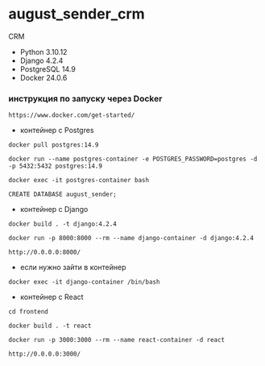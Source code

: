 # august_sender_crm
CRM

* Python 3.10.12
* Django 4.2.4
* PostgreSQL 14.9
* Docker 24.0.6

### инструкция по запуску через Docker

```
https://www.docker.com/get-started/
```
* контейнер с Postgres
```
docker pull postgres:14.9
```
```
docker run --name postgres-container -e POSTGRES_PASSWORD=postgres -d -p 5432:5432 postgres:14.9
```
```
docker exec -it postgres-container bash
```
```
CREATE DATABASE august_sender;
```

* контейнер с Django
```
docker build . -t django:4.2.4
```
```
docker run -p 8000:8000 --rm --name django-container -d django:4.2.4
```
```
http://0.0.0.0:8000/
```
* если нужно зайти в контейнер
```
docker exec -it django-container /bin/bash
```

* контейнер с React
```
cd frontend
```
```
docker build . -t react
```
```
docker run -p 3000:3000 --rm --name react-container -d react
```
```
http://0.0.0.0:3000/
```

